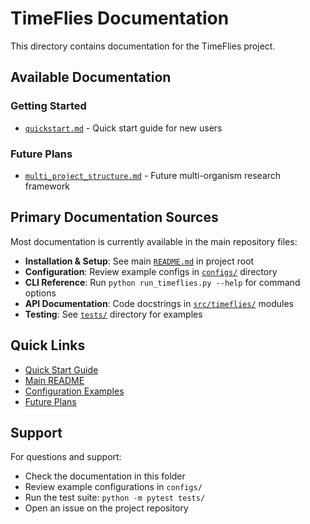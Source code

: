 # TimeFlies Documentation

This directory contains documentation for the TimeFlies project.

## Available Documentation

### Getting Started
- [`quickstart.md`](quickstart.md) - Quick start guide for new users

### Future Plans  
- [`multi_project_structure.md`](multi_project_structure.md) - Future multi-organism research framework

## Primary Documentation Sources

Most documentation is currently available in the main repository files:

- **Installation & Setup**: See main [`README.md`](../README.md) in project root
- **Configuration**: Review example configs in [`configs/`](../configs/) directory  
- **CLI Reference**: Run `python run_timeflies.py --help` for command options
- **API Documentation**: Code docstrings in [`src/timeflies/`](../src/timeflies/) modules
- **Testing**: See [`tests/`](../tests/) directory for examples

## Quick Links

- [Quick Start Guide](quickstart.md) 
- [Main README](../README.md)
- [Configuration Examples](../configs/)
- [Future Plans](multi_project_structure.md)

## Support

For questions and support:
- Check the documentation in this folder
- Review example configurations in `configs/`
- Run the test suite: `python -m pytest tests/`
- Open an issue on the project repository
